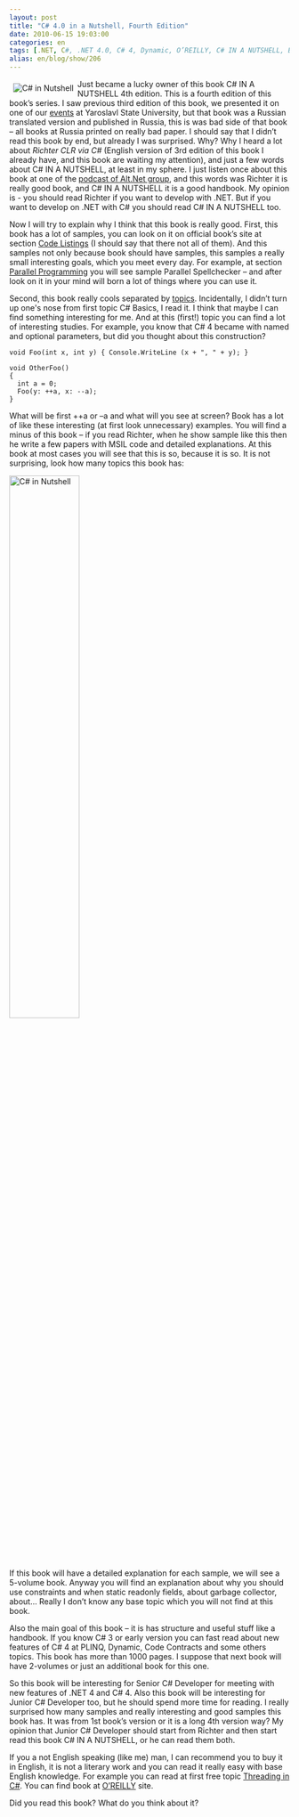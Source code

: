 ```yaml
---
layout: post
title: "C# 4.0 in a Nutshell, Fourth Edition"
date: 2010-06-15 19:03:00
categories: en
tags: [.NET, C#, .NET 4.0, C# 4, Dynamic, O’REILLY, C# IN A NUTSHELL, Book Review]
alias: en/blog/show/206
---
```

<p><img alt="C# in Nutshell" src="{{ site.url }}/library/images/02/oreilly/01.gif" align="left" style="margin:7px" />Just became a lucky owner of this book C# IN A NUTSHELL 4th edition. This is a fourth edition of this book’s series. I saw previous third edition of this book, we presented it on one of our <a href="http://yargu.ineta.ru/events/eventMultiSessionInfo.aspx?Id=359f9e0d-2e3e-4a92-ba1a-bb452efe5597">events</a> at Yaroslavl State University, but that book was a Russian translated version and published in Russia, this is was bad side of that book – all books at Russia printed on really bad paper. I should say that I didn’t read this book by end, but already I was surprised. Why? Why I heard a lot about <em>Richter CLR via C#</em> (English version of 3rd edition of this book I already have, and this book are waiting my attention), and just a few words about C# IN A NUTSHELL, at least in my sphere. I just listen once about this book at one of the <a href="http://spbaltnet.rpod.ru/">podcast of Alt.Net group</a>, and this words was Richter it is really good book, and C# IN A NUTSHELL it is a good handbook. My opinion is - you should read Richter if you want to develop with .NET. But if you want to develop on .NET with C# you should read C# IN A NUTSHELL too.
</p>

<p>Now I will try to explain why I think that this book is really good. First, this book has a lot of samples, you can look on it on official book’s site at section <a href="http://www.albahari.com/nutshell/code.aspx">Code Listings</a> (I should say that there not all of them).  And this samples not only because book should have samples, this samples a really small interesting goals, which you meet every day. For example, at section <a href="http://www.albahari.com/nutshell/cs4ch22.aspx">Parallel Programming</a> you will see sample Parallel Spellchecker – and after look on it in your mind will born a lot of things where you can use it.</p>

<p>Second, this book really cools separated by <a href="http://oreilly.com/catalog/9780596800956/">topics</a>. Incidentally, I didn’t turn up one's nose from first topic C# Basics, I read it. I think that maybe I can find something interesting for me. And at this (first!) topic you can find a lot of interesting studies. For example, you know that C# 4 became with named and optional parameters, but did you thought about this construction?</p>

```
void Foo(int x, int y) { Console.WriteLine (x + ", " + y); }
 
void OtherFoo()
{
  int a = 0;
  Foo(y: ++a, x: --a);
}
```

<p>What will be first ++a or –a and what will you see at screen? Book has a lot of like these interesting (at first look unnecessary) examples. You will find a minus of this book – if you read Richter, when he show sample like this then he write a few papers with MSIL code and detailed explanations. At this book at most cases you will see that this is so, because it is so. It is not surprising, look how many topics this book has:</p>

<p><a href="/library/images/02/oreilly/02.png" target="_blank"><img alt="C# in Nutshell" src="{{ site.url }}/library/images/02/oreilly/02.png" width="50%" height="50%" /></a></p>

<p>If this book will have a detailed explanation for each sample, we will see a 5-volume book. Anyway you will find an explanation about why you should use constraints and when static readonly fields, about garbage collector, about… Really I don’t know any base topic which you will not find at this book.</p>

<p>Also the main goal of this book – it is has structure and useful stuff like a handbook. If you know C# 3 or early version you can fast read about new features of C# 4 at PLINQ, Dynamic, Code Contracts and some others topics. This book has more than 1000 pages. I suppose that next book will have 2-volumes or just an additional book for this one.</p>

<p>So this book will be interesting for Senior C# Developer for meeting with new features of .NET 4 and C# 4. Also this book will be interesting for Junior C# Developer too, but he should spend more time for reading. I really surprised how many samples and really interesting and good samples this book has. It was from 1st book’s version or it is a long 4th version way? My opinion that Junior C# Developer should start from Richter and then start read this book C# IN A NUTSHELL, or he can read them both. </p>

<p>If you a not English speaking (like me) man, I can recommend you to buy it in English, it is not a literary work and you can read it really easy with base English knowledge. For example you can read at first free topic <a href="http://www.albahari.com/threading/">Threading in C#</a>. You can find book at <a href="http://oreilly.com/catalog/9780596800963/">O’REILLY</a> site. </p>

<p>Did you read this book? What do you think about it? </p>
